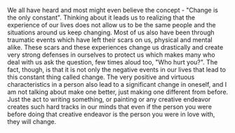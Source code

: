 We all have heard and most might even believe the concept - "Change is the only constant".
Thinking about it leads us to realizing that the experience of our lives does not allow us to be the same people and the situations around us keep changing.
Most of us also have been through traumatic events which have left their scars on us, physical and mental alike. These scars and these experiences change us drastically and create very strong defenses in ourselves to protect us which makes many who deal with us ask the question, few times aloud too, "Who hurt you?".
The fact, though, is that it is not only the negative events in our lives that lead to this constant thing called change. The very positive and virtuous characteristics in a person also lead to a significant change in oneself, and I am not talking about make one better, just making one different from before.
Just the act to writing something, or painting or any creative endeavor creates such hard tracks in our minds that even if the person you were before doing that creative endeavor is the person you were in love with, they will change.